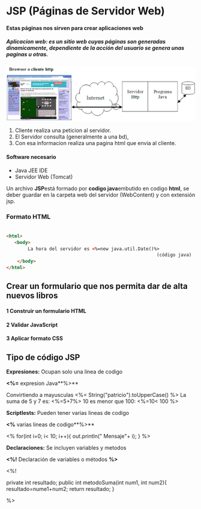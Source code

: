 # JSP (Páginas de Servidor Web)
#### Estas páginas nos sirven para crear aplicaciones web 
##### Aplicacion web: es un sitio web cuyas páginas son generadas dinamicamente, dependiente de la acción del usuario se genera unas paginas u otras.


![](https://github.com/programadorleo/ServidorJava/blob/master/img/clienteservidorbd.png)

1. Cliente realiza una peticion al servidor. 
2. El Servidor consulta (generalmente a una bd), 
3. Con esa informacion realiza una pagina html que envia al cliente.


#### Software necesario

- Java JEE IDE
- Servidor Web (Tomcat)



Un archivo **JSP**está formado por **codigo java**embutido en codigo **html**, se deber guardar en la carpeta web del servidor (WebContent) y con extensión jsp.


### Formato HTML

```html

<html>
   <body>
        La hora del servidor es <%=new java.util.Date()%>
		                                                (código java)
    </body>
</html>
```

## Crear un formulario que nos permita dar de alta nuevos libros
#### 1 Construir un formulario HTML
#### 2 Validar JavaScript
#### 3 Aplicar formato CSS



## Tipo de código JSP

**Expresiones:** Ocupan solo una linea de codigo 

**<%=** expresion Java**%>**

Convirtiendo a mayusculas <%= String("patricio").toUpperCase() %>
La suma de 5 y 7 es: <%=5+7%>
10 es menor que 100: <%=10< 100 %>


**Scriptlests:**  Pueden tener varias lineas de codigo

**<%** varias lineas de codigo**%>**


<%
for(int i=0; i< 10; i++){
	out.println(" Mensaje"+ i);
}
%>


**Declaraciones:** Se incluyen variables y metodos

**<%!** Declaración de variables o métodos **%>**

<%! 

private int resultado;
public int metodoSuma(int num1, int num2){
resultado=nume1+num2;
return resultado;
}

%>
